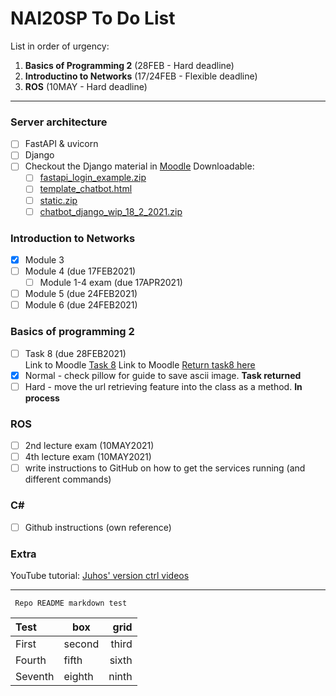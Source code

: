 # NAI20SP To Do List

List in order of urgency:
1. **Basics of Programming 2** (28FEB - Hard deadline)
2. **Introductino to Networks** (17/24FEB - Flexible deadline)
3. **ROS** (10MAY - Hard deadline)
---
### Server architecture 
- [ ] FastAPI & uvicorn 
- [ ] Django
- [ ] Checkout the Django material in [Moodle](https://samkmoodle.samk.fi/course/view.php?id=354 "18.2.2021 - FastAPI & Django") 
	Downloadable:
	- [ ] [fastapi\_login\_example.zip](https://samkmoodle.samk.fi/mod/resource/view.php?id=13608)
	- [ ] [template\_chatbot.html](https://samkmoodle.samk.fi/mod/resource/view.php?id=13617)
	- [ ] [static.zip](https://samkmoodle.samk.fi/mod/resource/view.php?id=13632)
	- [ ] [chatbot\_django\_wip\_18\_2\_2021.zip](https://samkmoodle.samk.fi/mod/resource/view.php?id=13687)

### Introduction to Networks
- [x] Module 3
- [ ] Module 4 (due 17FEB2021)
  - [ ] Module 1-4 exam (due 17APR2021)
- [ ] Module 5 (due 24FEB2021)
- [ ] Module 6 (due 24FEB2021)

### Basics of programming 2
- [ ] Task 8 (due 28FEB2021) <br/>
Link to Moodle [Task 8](https://samkmoodle.samk.fi/mod/resource/view.php?id=13591)
Link to Moodle [Return task8 here](https://samkmoodle.samk.fi/mod/assign/view.php?id=13590)
- [x] Normal - check pillow for guide to save ascii image. **Task returned** <br/> 
- [ ] Hard - move the url retrieving feature into the class as a method. **In process**

### ROS
- [ ] 2nd lecture exam (10MAY2021)
- [ ] 4th lecture exam (10MAY2021)
- [ ] write instructions to GitHub on how to get the services running (and different commands)

### C#
- [ ] Github instructions (own reference)

### Extra
YouTube tutorial:
[Juhos' version ctrl videos](https://www.youtube.com/watch?v=A2lt5TORO1c&list=PLT_HKwjjqjcUtdDqbleCDkev0KyUYF5uj "Juho Salli's tutorial on https://www.youtube.com/")

---
<code> Repo README markdown test </code>

Test | box | grid
:--|--|--:
First | second | third
Fourth | fifth | sixth
Seventh | eighth | ninth 

